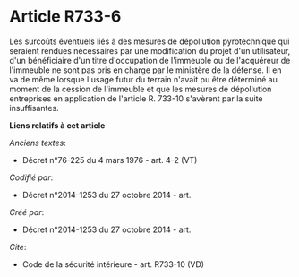 # Article R733-6

Les surcoûts éventuels liés à des mesures de dépollution pyrotechnique qui seraient rendues nécessaires par une modification
du projet d'un utilisateur, d'un bénéficiaire d'un titre d'occupation de l'immeuble ou de l'acquéreur de l'immeuble ne sont
pas pris en charge par le ministère de la défense. Il en va de même lorsque l'usage futur du terrain n'avait pu être
déterminé au moment de la cession de l'immeuble et que les mesures de dépollution entreprises en application de l'article R.
733-10 s'avèrent par la suite insuffisantes.

**Liens relatifs à cet article**

_Anciens textes_:

  - Décret n°76-225 du 4 mars 1976 - art. 4-2 (VT)

_Codifié par_:

  - Décret n°2014-1253 du 27 octobre 2014 - art.

_Créé par_:

  - Décret n°2014-1253 du 27 octobre 2014 - art.

_Cite_:

  - Code de la sécurité intérieure - art. R733-10 (VD)
